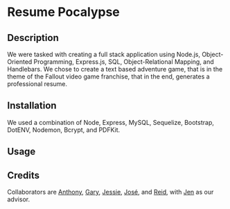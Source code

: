 # Resume Pocalypse

## Description

We were tasked with creating a full stack application using Node.js, Object-Oriented Programming, Express.js, SQL, Object-Relational Mapping, and Handlebars. We chose to create a text based adventure game, that is in the theme of the Fallout video game franchise, that in the end, generates a professional resume.

## Installation

We used a combination of Node, Express, MySQL, Sequelize, Bootstrap, DotENV, Nodemon, Bcrypt, and PDFKit.

## Usage



## Credits

Collaborators are [Anthony](https://github.com/AnthGrow), [Gary](https://github.com/GHBond007), [Jessie](https://github.com/MrMessyFace), [José](https://github.com/Jose-seg), and [Reid](https://github.com/reidmadock), with [Jen](https://github.com/Jdoyle5254) as our advisor.